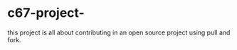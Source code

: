 # c67-project-
this project is all about contributing in an open source project using pull and fork.
